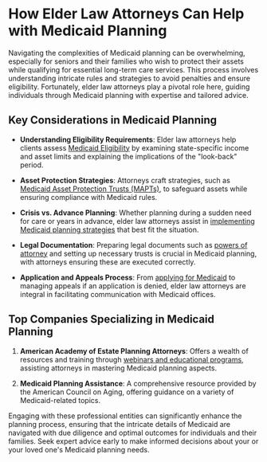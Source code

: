 # How Elder Law Attorneys Can Help with Medicaid Planning

Navigating the complexities of Medicaid planning can be overwhelming, especially for seniors and their families who wish to protect their assets while qualifying for essential long-term care services. This process involves understanding intricate rules and strategies to avoid penalties and ensure eligibility. Fortunately, elder law attorneys play a pivotal role here, guiding individuals through Medicaid planning with expertise and tailored advice.

## Key Considerations in Medicaid Planning

- **Understanding Eligibility Requirements**: Elder law attorneys help clients assess [Medicaid Eligibility](/dir/american_academy_of_estate_planning_attorneys#medicaid-eligibility) by examining state-specific income and asset limits and explaining the implications of the "look-back" period.

- **Asset Protection Strategies**: Attorneys craft strategies, such as [Medicaid Asset Protection Trusts (MAPTs)](/dir/american_academy_of_estate_planning_attorneys#medicaid-asset-protection-trusts), to safeguard assets while ensuring compliance with Medicaid rules.

- **Crisis vs. Advance Planning**: Whether planning during a sudden need for care or years in advance, elder law attorneys assist in [implementing Medicaid planning strategies](/dir/american_academy_of_estate_planning_attorneys#medicaid-planning-strategies) that best fit the situation.

- **Legal Documentation**: Preparing legal documents such as [powers of attorney](/dir/american_academy_of_estate_planning_attorneys#powers-of-attorney) and setting up necessary trusts is crucial in Medicaid planning, with attorneys ensuring these are executed correctly.

- **Application and Appeals Process**: From [applying for Medicaid](/dir/american_academy_of_estate_planning_attorneys#application-process) to managing appeals if an application is denied, elder law attorneys are integral in facilitating communication with Medicaid offices.

## Top Companies Specializing in Medicaid Planning

1. **American Academy of Estate Planning Attorneys**: Offers a wealth of resources and training through [webinars and educational programs](/dir/american_academy_of_estate_planning_attorneys), assisting attorneys in mastering Medicaid planning aspects.

2. **Medicaid Planning Assistance**: A comprehensive resource provided by the American Council on Aging, offering guidance on a variety of Medicaid-related topics.

Engaging with these professional entities can significantly enhance the planning process, ensuring that the intricate details of Medicaid are navigated with due diligence and optimal outcomes for individuals and their families. Seek expert advice early to make informed decisions about your or your loved one's Medicaid planning needs.